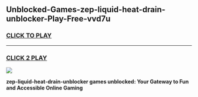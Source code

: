 
## Unblocked-Games-zep-liquid-heat-drain-unblocker-Play-Free-vvd7u
<h3>
<a href="https://premium76.site?title=zep-liquid-heat-drain-unblocker&ref=20M">CLICK TO PLAY</a></h3>
<hr>

<h3>
<a href="https://premium76.site?title=zep-liquid-heat-drain-unblocker&ref=20M">CLICK 2 PLAY</a>
  
</h3>

<a href="https://premium76.site?title=zep-liquid-heat-drain-unblocker&ref=19M"><img src="https://clearcache.store/games.png"></a>


**zep-liquid-heat-drain-unblocker games unblocked: Your Gateway to Fun and Accessible Online Gaming**
